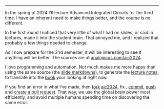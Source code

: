 

---

<!--pan_title:tex_intro -->

In the spring of 2024 I'll lecture Advanced Integrated Circuits for the third
time. I have an inherent need to make things better, and the course is no
different.

In the first round I noticed that very little of what I had on slides, or
said in lectures, made it into the student brain. That annoyed me,
and I realized that probably a few things needed to change.

As I now prepare for the 3'rd semester, it will be interesting to see if
anything will be better. The sources are at [analogicus.com/aic2024](https://analogicus.com/aic2024/).


I love programming and automation. Not much makes me more happy than using the
same source (the [slide
markdowns](https://github.com/wulffern/aic2024/tree/main/lectures)), to generate the [lecture notes](https://analogicus.com/aic2024/), to translate
into the [book](https://analogicus.com/aic2024/assets/aic.pdf) your looking at right now.


If you find an error in what I've made, then [fork](https://docs.github.com/en/get-started/quickstart/fork-a-repo) [aic2024](https://github.com/wulffern/aic2024), fix , [commit](https://git-scm.com/docs/git-commit), [push](https://git-scm.com/docs/git-push) and [create a pull request](https://docs.github.com/en/desktop/contributing-and-collaborating-using-github-desktop/working-with-your-remote-repository-on-github-or-github-enterprise/creating-an-issue-or-pull-request). That way, we use the global brain power most efficiently, and avoid multiple humans spending time on discovering the same error.
